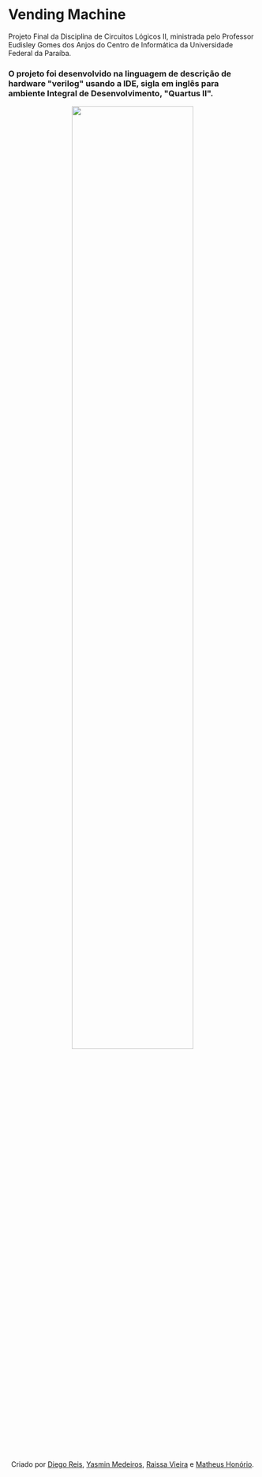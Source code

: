 # Vending Machine
Projeto Final da Disciplina de Circuitos Lógicos II, ministrada pelo Professor Eudisley Gomes dos Anjos do Centro de Informática da Universidade Federal da Paraíba.

### O projeto foi desenvolvido na linguagem de descrição de hardware "verilog" usando a IDE, sigla em inglês para ambiente Integral de Desenvolvimento, "Quartus II".

<p align="center">
  <img width="70%" height="70%" src="https://github.com/MtHonorio/Random-Machine/blob/master/imagens/maquina.png">
</p>

<p align="center">
  <a>Criado por</a>
  <a href="https://github.com/diegolrs">Diego Reis</a>, 
  <a href="https://github.com/yasminmedeiros00">Yasmin Medeiros</a>,
  <a href="https://github.com/RaissaVieira">Raissa Vieira</a> e
  <a href="https://github.com/MtHonorio">Matheus Honório</a>.
</p>

